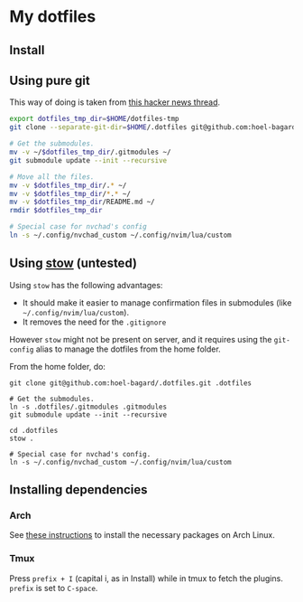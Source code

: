 # My dotfiles

## Install
## Using pure git
This way of doing is taken from [this hacker news thread](https://news.ycombinator.com/item?id=11071754).

```zsh
export dotfiles_tmp_dir=$HOME/dotfiles-tmp
git clone --separate-git-dir=$HOME/.dotfiles git@github.com:hoel-bagard/.dotfiles.git $dotfiles_tmp_dir

# Get the submodules.
mv -v ~/$dotfiles_tmp_dir/.gitmodules ~/
git submodule update --init --recursive

# Move all the files.
mv -v $dotfiles_tmp_dir/.* ~/
mv -v $dotfiles_tmp_dir/*.* ~/
mv -v $dotfiles_tmp_dir/README.md ~/
rmdir $dotfiles_tmp_dir

# Special case for nvchad's config
ln -s ~/.config/nvchad_custom ~/.config/nvim/lua/custom
```

## Using [stow](https://www.gnu.org/software/stow/)  (untested)
Using `stow` has the following advantages:
- It should make it easier to manage confirmation files in submodules (like `~/.config/nvim/lua/custom`).
- It removes the need for the `.gitignore`

However `stow` might not be present on server, and it requires using the `git-config` alias to manage the dotfiles from the home folder.

From the home folder, do:
```console
git clone git@github.com:hoel-bagard/.dotfiles.git .dotfiles

# Get the submodules.
ln -s .dotfiles/.gitmodules .gitmodules
git submodule update --init --recursive

cd .dotfiles
stow .

# Special case for nvchad's config.
ln -s ~/.config/nvchad_custom ~/.config/nvim/lua/custom
```

## Installing dependencies
### Arch
See [these instructions](https://github.com/hoel-bagard/arch-cheatsheet/blob/master/4-shell.md) to install the necessary packages on Arch Linux.

### Tmux
Press `prefix + I` (capital i, as in Install) while in tmux to fetch the plugins. `prefix` is set to `C-space`.

